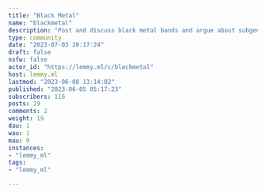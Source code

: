 ```yaml
---
title: "Black Metal" 
name: "blackmetal"
description: "Post and discuss black metal bands and argue about subgenres here. Hail Satan and all that.*Check out other metal music communities:*- [!deathmetal@lemmy.ml](https://lemmy.ml/c/deathmetal)- [!doommetal@lemmy.ml](https://lemmy.ml/c/doommetal)- [!metal@lemmy.ml](https://lemmy.ml/c/metal)- [!metal@lemmy.helvetet.eu](https://lemmy.helvetet.eu/c/metal)- [!thrashmetal@lemmy.ml](https://lemmy.ml/c/thrashmetal)- [!metalcore@lemmy.ml](https://lemmy.ml/c/metalcore)"
type: community
date: "2023-07-03 20:17:24"
draft: false
nsfw: false
actor_id: "https://lemmy.ml/c/blackmetal"
host: lemmy.ml
lastmod: "2023-06-08 13:14:02"
published: "2023-06-05 05:17:23"
subscribers: 116
posts: 19
comments: 2
weight: 19
dau: 1
wau: 1
mau: 9
instances:
- "lemmy_ml"
tags: 
- "lemmy_ml"

---
```

